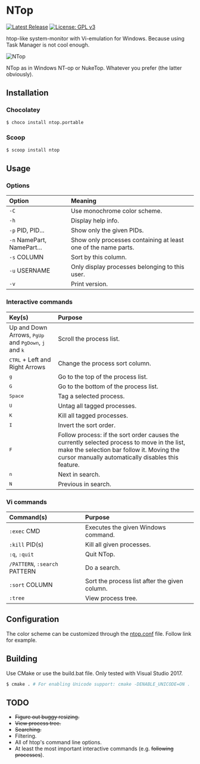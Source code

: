 # NTop

[![Latest Release](https://img.shields.io/github/release/Nuke928/NTop.svg)](https://github.com/Nuke928/NTop/releases/latest)
[![License: GPL v3](https://img.shields.io/badge/License-GPLv3-blue.svg)](https://www.gnu.org/licenses/gpl-3.0)

htop-like system-monitor with Vi-emulation for Windows. Because using Task Manager is not cool enough.

![NTop](https://user-images.githubusercontent.com/4589491/56905702-3c3d5c80-6a90-11e9-991c-b7a398742614.PNG)

NTop as in Windows NT-op or NukeTop. Whatever you prefer (the latter obviously).

## Installation

### Chocolatey

```sh
$ choco install ntop.portable
```

### Scoop

```sh
$ scoop install ntop
```

## Usage

### Options

| Option | Meaning |
|:---|:---|
| `-C` | Use monochrome color scheme. |
| `-h` | Display help info. |
| `-p` PID, PID... | Show only the given PIDs. |
| `-n` NamePart, NamePart... | Show only processes containing at least one of the name parts. |
| `-s` COLUMN | Sort by this column. |
| `-u` USERNAME | Only display processes belonging to this user. |
| `-v` | Print version. |

### Interactive commands

| Key(s) | Purpose |
|:---|:---|
| Up and Down Arrows, <kbd>PgUp</kbd> and <kbd>PgDown</kbd>, <kbd>j</kbd> and <kbd>k</kbd> | Scroll the process list. |
| <kbd>CTRL</kbd> + Left and Right Arrows | Change the process sort column. |
| <kbd>g</kbd> | Go to the top of the process list. |
| <kbd>G</kbd> | Go to the bottom of the process list. |
| <kbd>Space</kbd> | Tag a selected process. |
| <kbd>U</kbd> | Untag all tagged processes. |
| <kbd>K</kbd> | Kill all tagged processes. |
| <kbd>I</kbd> | Invert the sort order. |
| <kbd>F</kbd> | Follow process: if the sort order causes the currently selected process to move in the list, make the selection bar follow it. Moving the cursor manually automatically disables this feature. |
| <kbd>n</kbd> | Next in search. |
| <kbd>N</kbd> | Previous in search. |

### Vi commands

| Command(s) | Purpose |
|:---|:---|
| `:exec` CMD | Executes the given Windows command. |
| `:kill` PID(s) | Kill all given processes. |
| `:q`, `:quit` | Quit NTop. |
| `/PATTERN`, `:search` PATTERN | Do a search. |
| `:sort` COLUMN | Sort the process list after the given column. |
| `:tree` | View process tree. |

## Configuration

The color scheme can be customized through the [ntop.conf](ntop.conf) file. Follow link for example.

## Building

Use CMake or use the build.bat file. Only tested with Visual Studio 2017.

```sh
$ cmake . # For enabling Unicode support: cmake -DENABLE_UNICODE=ON .
```

## TODO

* ~~Figure out buggy resizing.~~
* ~~View process tree.~~
* ~~Searching.~~
* Filtering.
* All of htop's command line options.
* At least the most important interactive commands (e.g. ~~following processes~~).
